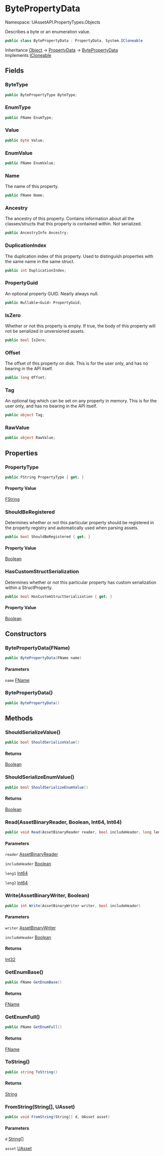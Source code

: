 # BytePropertyData

Namespace: UAssetAPI.PropertyTypes.Objects

Describes a byte or an enumeration value.

```csharp
public class BytePropertyData : PropertyData, System.ICloneable
```

Inheritance [Object](https://docs.microsoft.com/en-us/dotnet/api/system.object) → [PropertyData](./uassetapi.propertytypes.objects.propertydata.md) → [BytePropertyData](./uassetapi.propertytypes.objects.bytepropertydata.md)<br>
Implements [ICloneable](https://docs.microsoft.com/en-us/dotnet/api/system.icloneable)

## Fields

### **ByteType**

```csharp
public BytePropertyType ByteType;
```

### **EnumType**

```csharp
public FName EnumType;
```

### **Value**

```csharp
public byte Value;
```

### **EnumValue**

```csharp
public FName EnumValue;
```

### **Name**

The name of this property.

```csharp
public FName Name;
```

### **Ancestry**

The ancestry of this property. Contains information about all the classes/structs that this property is contained within. Not serialized.

```csharp
public AncestryInfo Ancestry;
```

### **DuplicationIndex**

The duplication index of this property. Used to distinguish properties with the same name in the same struct.

```csharp
public int DuplicationIndex;
```

### **PropertyGuid**

An optional property GUID. Nearly always null.

```csharp
public Nullable<Guid> PropertyGuid;
```

### **IsZero**

Whether or not this property is empty. If true, the body of this property will not be serialized in unversioned assets.

```csharp
public bool IsZero;
```

### **Offset**

The offset of this property on disk. This is for the user only, and has no bearing in the API itself.

```csharp
public long Offset;
```

### **Tag**

An optional tag which can be set on any property in memory. This is for the user only, and has no bearing in the API itself.

```csharp
public object Tag;
```

### **RawValue**

```csharp
public object RawValue;
```

## Properties

### **PropertyType**

```csharp
public FString PropertyType { get; }
```

#### Property Value

[FString](./uassetapi.unrealtypes.fstring.md)<br>

### **ShouldBeRegistered**

Determines whether or not this particular property should be registered in the property registry and automatically used when parsing assets.

```csharp
public bool ShouldBeRegistered { get; }
```

#### Property Value

[Boolean](https://docs.microsoft.com/en-us/dotnet/api/system.boolean)<br>

### **HasCustomStructSerialization**

Determines whether or not this particular property has custom serialization within a StructProperty.

```csharp
public bool HasCustomStructSerialization { get; }
```

#### Property Value

[Boolean](https://docs.microsoft.com/en-us/dotnet/api/system.boolean)<br>

## Constructors

### **BytePropertyData(FName)**

```csharp
public BytePropertyData(FName name)
```

#### Parameters

`name` [FName](./uassetapi.unrealtypes.fname.md)<br>

### **BytePropertyData()**

```csharp
public BytePropertyData()
```

## Methods

### **ShouldSerializeValue()**

```csharp
public bool ShouldSerializeValue()
```

#### Returns

[Boolean](https://docs.microsoft.com/en-us/dotnet/api/system.boolean)<br>

### **ShouldSerializeEnumValue()**

```csharp
public bool ShouldSerializeEnumValue()
```

#### Returns

[Boolean](https://docs.microsoft.com/en-us/dotnet/api/system.boolean)<br>

### **Read(AssetBinaryReader, Boolean, Int64, Int64)**

```csharp
public void Read(AssetBinaryReader reader, bool includeHeader, long leng1, long leng2)
```

#### Parameters

`reader` [AssetBinaryReader](./uassetapi.assetbinaryreader.md)<br>

`includeHeader` [Boolean](https://docs.microsoft.com/en-us/dotnet/api/system.boolean)<br>

`leng1` [Int64](https://docs.microsoft.com/en-us/dotnet/api/system.int64)<br>

`leng2` [Int64](https://docs.microsoft.com/en-us/dotnet/api/system.int64)<br>

### **Write(AssetBinaryWriter, Boolean)**

```csharp
public int Write(AssetBinaryWriter writer, bool includeHeader)
```

#### Parameters

`writer` [AssetBinaryWriter](./uassetapi.assetbinarywriter.md)<br>

`includeHeader` [Boolean](https://docs.microsoft.com/en-us/dotnet/api/system.boolean)<br>

#### Returns

[Int32](https://docs.microsoft.com/en-us/dotnet/api/system.int32)<br>

### **GetEnumBase()**

```csharp
public FName GetEnumBase()
```

#### Returns

[FName](./uassetapi.unrealtypes.fname.md)<br>

### **GetEnumFull()**

```csharp
public FName GetEnumFull()
```

#### Returns

[FName](./uassetapi.unrealtypes.fname.md)<br>

### **ToString()**

```csharp
public string ToString()
```

#### Returns

[String](https://docs.microsoft.com/en-us/dotnet/api/system.string)<br>

### **FromString(String[], UAsset)**

```csharp
public void FromString(String[] d, UAsset asset)
```

#### Parameters

`d` [String[]](https://docs.microsoft.com/en-us/dotnet/api/system.string)<br>

`asset` [UAsset](./uassetapi.uasset.md)<br>
